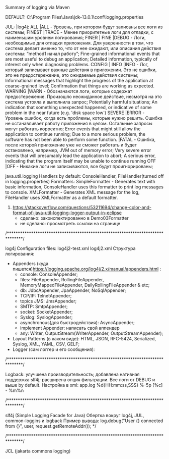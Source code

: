 Summary of logging via Maven

DEFAULT: C:\Program Files\Java\jdk-13.0.1\conf\logging.properties

JUL:    |log4j:
ALL     |ALL - Уровень, при котором будут записаны все логи из системы;
FINEST  |TRACE - Менее приоритетные логи для отладки, с наименьшим уровнем логирования;
FINER   |
FINE    |DEBUG - Логи, необходимые для отладки приложения. Для уверенности в том, что система делает именно то, что от нее ожидают, или описания действия системы: “method1 начал работу”; Fine-grained informational events that are most useful to debug an application; Detailed information, typically of interest only when diagnosing problems.
CONFIG  |
INFO    |INFO - Лог, который записывает важные действия в приложении. Это не ошибки, это не предостережение, это ожидаемые действия системы; Informational messages that highlight the progress of the application at coarse-grained level; Confirmation that things are working as expected.
WARNING |WARN - Обозначаются логи, которые содержат предостережение. Произошло неожиданное действие, несмотря на это система устояла и выполнила запрос; Potentially harmful situations; An indication that something unexpected happened, or indicative of some problem in the near future (e.g. 'disk space low')
SEVERE  |ERROR - Уровень ошибок, когда есть проблемы, которые нужно решить. Ошибка не останавливает работу приложения в целом. Остальные запросы могут работать корректно; Error events that might still allow the application to continue running; Due to a more serious problem, the software has not been able to perform some function.
        |FATAL - Ошибка, после которой приложение уже не сможет работать и будет остановлено, например, JVM out of memory error; Very severe error events that will presumably lead the application to abort; A serious error, indicating that the program itself may be unable to continue running
OFF     |OFF - Никакие логи не записываются, все будут проигнорированы;

java.util.logging
Handlers by default: ConsoleHandler, FileHandler(turned off in logging.properties)
Formatters:
    SimpleFormatter - Generates text with basic information, ConsoleHandler uses this formatter to print log messages to console.
    XMLFormatter - Generates XML message for the log, FileHandler uses XMLFormatter as a default formatter.

1) https://stackoverflow.com/questions/53211694/change-color-and-format-of-java-util-logging-logger-output-in-eclipse
    - сделано: законспектированно в Demo03Formatter
    - не сделано: просмотреть ссылки на странице

/*******************************************************************************/

log4j 
Configuration files: log4j2-test.xml log4j2.xml
Структура логирования:
- Appenders (куда пишется)https://logging.apache.org/log4j/2.x/manual/appenders.html  :
    + console: ConsoleAppender;
    + files: FileAppender, RollingFileAppender, MemoryMappedFileAppender, DailyRollingFileAppender & etc;
    + db: JdbcAppender, JpaAppender, NoSqlAppender;
    + TCP/IP: TelnetAppender;
    + topics JMS: JmsAppender;
    + SMTP: SmtpAppender;
    + socket: SocketAppender;
    + Syslog: SyslogAppender;
    + asynchronous(для быстродействия): AsyncAppender;
    + implement Appender: написать свой аппендер
    + any: Writer, OutputStream(WriterAppender, OutputStreamAppender);
- Layout Patterns (в каком виде): HTML, JSON, RFC-5424, Serialized, Syslog, XML, YAML, CSV, GELF;
- Logger (сам логгер и его сообщения):

/*******************************************************************************/

Logback:
    улучшена производительность;
    добавлена нативная поддержка slf4j;
    расширена опция фильтрации.
Bсе логи от DEBUG и выше by default. Hастройка в xml:
<configuration>
    <appender name="FILE" class="ch.qos.logback.core.FileAppender">
        <file>app.log</file>
        <encoder>
            <pattern>%d{HH:mm:ss,SSS} %-5p [%c] - %m%n</pattern>
        </encoder>
    </appender>
    <logger name="org.hibernate.SQL" level="DEBUG" />
    <logger name="org.hibernate.type.descriptor.sql" level="TRACE" />
    <root level="info">
        <appender-ref ref="FILE" />
    </root>
</configuration>

/*******************************************************************************/

slf4j (Simple Logging Facade for Java)
Обертка вокруг log4j, JUL, common-loggins и logback
Пример вывода: log.debug("User {} connected from {}", user, request.getRemoteAddr()); */

/*******************************************************************************/

JCL (jakarta commons logging)



